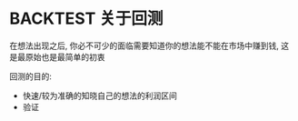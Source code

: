 # BACKTEST 关于回测

在想法出现之后, 你必不可少的面临需要知道你的想法能不能在市场中赚到钱, 这是最原始也是最简单的初衷

回测的目的:

- 快速/较为准确的知晓自己的想法的利润区间
- 验证

